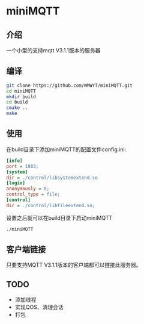 # miniMQTT

## 介绍

一个小型的支持mqtt V3.1.1版本的服务器

## 编译

``` bash
git clone https://github.com/WMWYT/miniMQTT.git
cd miniMQTT
mkdir build
cd build
cmake ..
make
```

## 使用

在build目录下添加miniMQTT的配置文件config.ini:

``` ini
[info]
port = 1883;
[system]
dir = ./control/libsystemextend.so
[login]
anonymously = 0;
control_type = file;
[control]
dir = ./control/libfileextend.so;
```

设置之后就可以在build目录下启动miniMQTT

```bash
./miniMQTT
```

## 客户端链接

只要支持MQTT V3.1.1版本的客户端都可以链接此服务器。

## TODO

* 添加线程
* 实现QOS、清理会话
* 打包
